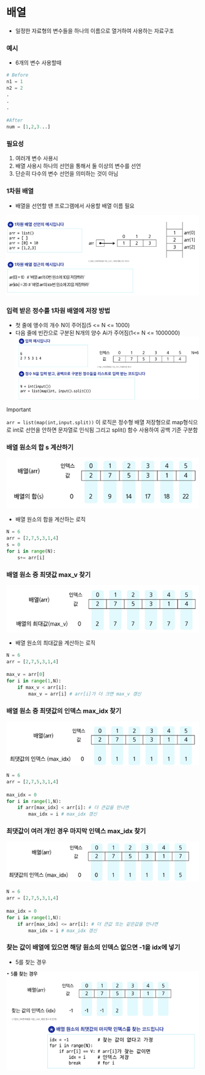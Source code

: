 # 배열

- 일정한 자료형의 변수들을 하나의 이름으로 열거하여 사용하는 자료구조

### 예시
- 6개의 변수 사용할때

```python
# Before
n1 = 1
n2 = 2
.
.
.

#After
num = [1,2,3...]
```

### 필요성

1. 여러개 변수 사용시
2. 배열 사용시 하나의 선언을 통해서 둘 이상의 변수를 선언
3. 단순히 다수의 변수 선언을 의미하는 것이 아님

### 1차원 배열
- 배열을 선언할 떈 프로그램에서 사용할 배열 이름 필요

![img_8.png](img/img_8.png)

### 입력 받은 정수를 1차원 배열에 저장 방법
- 첫 줄에 앵수의 개수 N이 주어짐(5 <= N <= 1000)
- 다음 줄에 빈칸으로 구분된 N개의 양수 Ai가 주어짐(1<= N <= 1000000)
![img_9.png](img/img_9.png)
  
> [!IMPORTANT]
> `arr = list(map(int,input.split))` 이 로직은 정수형 배열 저장형으로 map형식으로 int로 선언을 안하면 문자열로 인식됨 
> 그리고 split() 함수 사용하여 공백 기준 구분함


### 배열 원소의 합 s 계산하기
![img_10.png](img/img_10.png)

- 배열 원소의 합을 계산하는 로직

```python
N = 6
arr = [2,7,5,3,1,4]
s = 0
for i in range(N):
    s+= arr[i]
```

### 배열 원소 중 최댓값 max_v 찾기

![img_11.png](img/img_11.png)

- 배열 원소의 최대값을 계산하는 로직

```python
N = 6
arr = [2,7,5,3,1,4]

max_v = arr[0]
for i in range(1,N):
    if max_v < arr[i]:
        max_v = arr[i] # arr[i]가 더 크면 max_v 갱신
```

### 배열 원소 중 최댓값의 인덱스 max_idx 찾기
![img_12.png](img/img_12.png)

```python
N = 6
arr = [2,7,5,3,1,4]

max_idx = 0
for i in range(1,N):
    if arr[max_idx] < arr[i]: # 더 큰값을 만나면
        max_idx = i # max_idx 갱신
```

### 최댓값이 여러 개인 경우 마지막 인덱스 max_idx 찾기
![img_13.png](img/img_13.png)

```python
N = 6
arr = [2,7,5,3,1,4]

max_idx = 0
for i in range(1,N):
    if arr[max_idx] <= arr[i]: # 더 큰값 또는 같은값을 만나면
        max_idx = i # max_idx 갱신
```

### 찾는 값이 배열에 있으면 해당 원소의 인덱스 없으면 -1을 idx에 넣기
- 5를 찾는 경우

![img_14.png](img/img_14.png)